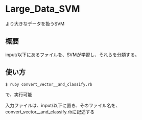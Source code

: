# Large_Data_SVM
より大きなデータを扱うSVM

## 概要
input/以下にあるファイルを、SVMが学習し、それらを分類する。


## 使い方
```shell
$ ruby convert_vector__and_classify.rb
```
で、実行可能

入力ファイルは、input/以下に置き、そのファイル名を、convert_vector__and_classify.rbに記述する
